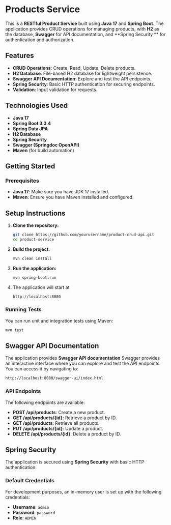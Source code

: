# Products Service

This is a **RESTful Product Service** built using **Java 17** and **Spring Boot**. The application provides CRUD
operations for managing products, with **H2** as the database, **Swagger** for API documentation, and **Spring Security
** for authentication and authorization.

## Features

- **CRUD Operations**: Create, Read, Update, Delete products.
- **H2 Database**: File-based H2 database for lightweight persistence.
- **Swagger API Documentation**: Explore and test the API endpoints.
- **Spring Security**: Basic HTTP authentication for securing endpoints.
- **Validation**: Input validation for requests.

## Technologies Used

- **Java 17**
- **Spring Boot 3.3.4**
- **Spring Data JPA**
- **H2 Database**
- **Spring Security**
- **Swagger (Springdoc OpenAPI)**
- **Maven** (for build automation)

## Getting Started

### Prerequisites

- **Java 17**: Make sure you have JDK 17 installed.
- **Maven**: Ensure you have Maven installed and configured.

## Setup Instructions

1. **Clone the repository:**

    ```bash
    git clone https://github.com/yourusername/product-crud-api.git
    cd product-service
    ```
2. **Build the project:**

    ```bash
    mvn clean install
    ```
3. **Run the application:**

    ```bash
    mvn spring-boot:run
    ```
4. The application will start at
   ```bash
   http://localhost:8080
   ```

### Running Tests

You can run unit and integration tests using Maven:

```bash
mvn test
```

## Swagger API Documentation

The application provides **Swagger API documentation** Swagger provides an interactive interface where you can explore
and test the API endpoints. You can access it by navigating to:

```bash
http://localhost:8080/swagger-ui/index.html
```

### API Endpoints

The following endpoints are available:

- **POST /api/products**: Create a new product.
- **GET /api/products/{id}**: Retrieve a product by ID.
- **GET /api/products**: Retrieve all products.
- **PUT /api/products/{id}**: Update a product.
- **DELETE /api/products/{id}**: Delete a product by ID.

## Spring Security

The application is secured using **Spring Security** with basic HTTP authentication.

### Default Credentials

For development purposes, an in-memory user is set up with the following credentials:

- **Username**: `admin`
- **Password**: `password`
- **Role**: `ADMIN`